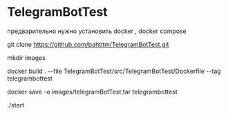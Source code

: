 # TelegramBotTest

предварительно нужно установить docker , docker compose

git clone https://github.com/bahtitm/TelegramBotTest.git

mkdir images

docker build . --file TelegramBotTest/src/TelegramBotTest/Dockerfile --tag telegrambottest

docker  save -o images/telegramBotTest.tar telegrambottest

./start
